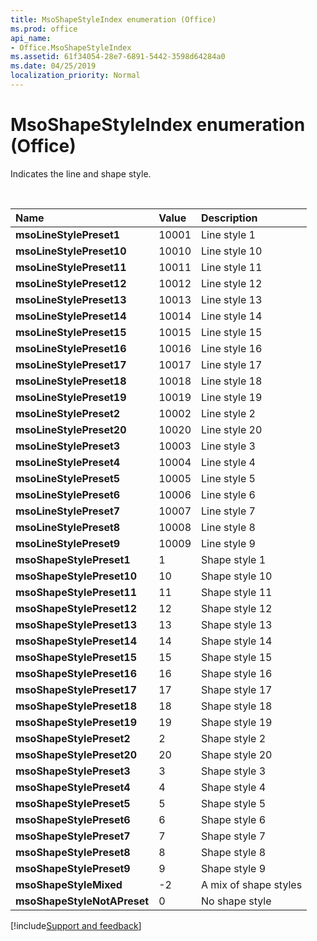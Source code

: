 ```yaml
---
title: MsoShapeStyleIndex enumeration (Office)
ms.prod: office
api_name:
- Office.MsoShapeStyleIndex
ms.assetid: 61f34054-28e7-6891-5442-3598d64284a0
ms.date: 04/25/2019
localization_priority: Normal
---
```



# MsoShapeStyleIndex enumeration (Office)

Indicates the line and shape style.

<br/>

|Name|Value|Description|
|:-----|:-----|:-----|
|**msoLineStylePreset1**|10001|Line style 1|
|**msoLineStylePreset10**|10010|Line style 10|
|**msoLineStylePreset11**|10011|Line style 11|
|**msoLineStylePreset12**|10012|Line style 12|
|**msoLineStylePreset13**|10013|Line style 13|
|**msoLineStylePreset14**|10014|Line style 14|
|**msoLineStylePreset15**|10015|Line style 15|
|**msoLineStylePreset16**|10016|Line style 16|
|**msoLineStylePreset17**|10017|Line style 17|
|**msoLineStylePreset18**|10018|Line style 18|
|**msoLineStylePreset19**|10019|Line style 19|
|**msoLineStylePreset2**|10002|Line style 2|
|**msoLineStylePreset20**|10020|Line style 20|
|**msoLineStylePreset3**|10003|Line style 3|
|**msoLineStylePreset4**|10004|Line style 4|
|**msoLineStylePreset5**|10005|Line style 5|
|**msoLineStylePreset6**|10006|Line style 6|
|**msoLineStylePreset7**|10007|Line style 7|
|**msoLineStylePreset8**|10008|Line style 8|
|**msoLineStylePreset9**|10009|Line style 9|
|**msoShapeStylePreset1**|1|Shape style 1|
|**msoShapeStylePreset10**|10|Shape style 10|
|**msoShapeStylePreset11**|11|Shape style 11|
|**msoShapeStylePreset12**|12|Shape style 12|
|**msoShapeStylePreset13**|13|Shape style 13|
|**msoShapeStylePreset14**|14|Shape style 14|
|**msoShapeStylePreset15**|15|Shape style 15|
|**msoShapeStylePreset16**|16|Shape style 16|
|**msoShapeStylePreset17**|17|Shape style 17|
|**msoShapeStylePreset18**|18|Shape style 18|
|**msoShapeStylePreset19**|19|Shape style 19|
|**msoShapeStylePreset2**|2|Shape style 2|
|**msoShapeStylePreset20**|20|Shape style 20|
|**msoShapeStylePreset3**|3|Shape style 3|
|**msoShapeStylePreset4**|4|Shape style 4|
|**msoShapeStylePreset5**|5|Shape style 5|
|**msoShapeStylePreset6**|6|Shape style 6|
|**msoShapeStylePreset7**|7|Shape style 7|
|**msoShapeStylePreset8**|8|Shape style 8|
|**msoShapeStylePreset9**|9|Shape style 9|
|**msoShapeStyleMixed**|-2|A mix of shape styles|
|**msoShapeStyleNotAPreset**|0|No shape style|



[!include[Support and feedback](~/includes/feedback-boilerplate.md)]